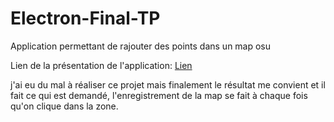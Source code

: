 # Electron-Final-TP

Application permettant de rajouter des points dans un map osu

Lien de la présentation de l'application: [Lien](https://youtu.be/pIEbULy-6SA)

j'ai eu du mal à réaliser ce projet mais finalement le résultat me convient et il fait ce qui est demandé, l'enregistrement de la map se fait à chaque fois qu'on clique dans la zone.
